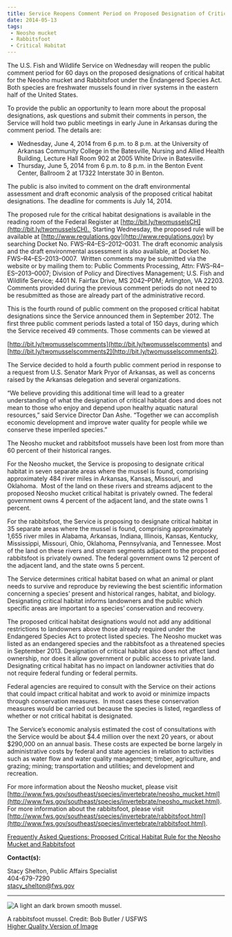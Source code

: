 ```yaml
---
title: Service Reopens Comment Period on Proposed Designation of Critical Habitat for Neosho Mucket and Rabbitsfoot
date: 2014-05-13
tags:
 - Neosho mucket
 - Rabbitsfoot
 - Critical Habitat
---
```


The U.S. Fish and Wildlife Service on Wednesday will reopen the public comment period for 60 days on the proposed designations of critical habitat for the Neosho mucket and Rabbitsfoot under the Endangered Species Act. Both species are freshwater mussels found in river systems in the eastern half of the United States.

To provide the public an opportunity to learn more about the proposal designations, ask questions and submit their comments in person, the Service will hold two public meetings in early June in Arkansas during the comment period. The details are:

*   Wednesday, June 4, 2014 from 6 p.m. to 8 p.m. at the University of Arkansas Community College in the Batesville, Nursing and Allied Health Building, Lecture Hall Room 902 at 2005 White Drive in Batesville.
*   Thursday, June 5, 2014 from 6 p.m. to 8 p.m. in the Benton Event Center, Ballroom 2 at 17322 Interstate 30 in Benton.

The public is also invited to comment on the draft environmental assessment and draft economic analysis of the proposed critical habitat designations. The deadline for comments is July 14, 2014.

The proposed rule for the critical habitat designations is available in the reading room of the Federal Register at [http://bit.ly/twomusselsCH](http://bit.ly/twomusselsCH).  Starting Wednesday, the proposed rule will be available at [http://www.regulations.gov](http://www.regulations.gov) by searching Docket No. FWS–R4–ES–2012–0031\. The draft economic analysis and the draft environmental assessment is also available, at Docket No. FWS–R4–ES–2013–0007\.  Written comments may be submitted via the website or by mailing them to: Public Comments Processing, Attn: FWS–R4–ES–2013–0007; Division of Policy and Directives Management; U.S. Fish and Wildlife Service; 4401 N. Fairfax Drive, MS 2042–PDM; Arlington, VA 22203\. Comments provided during the previous comment periods do not need to be resubmitted as those are already part of the administrative record.

This is the fourth round of public comment on the proposed critical habitat designations since the Service announced them in September 2012\. The first three public comment periods lasted a total of 150 days, during which the Service received 49 comments. Those comments can be viewed at

[http://bit.ly/twomusselscomments](http://bit.ly/twomusselscomments) and [http://bit.ly/twomusselscomments2](http://bit.ly/twomusselscomments2).

The Service decided to hold a fourth public comment period in response to a request from U.S. Senator Mark Pryor of Arkansas, as well as concerns raised by the Arkansas delegation and several organizations.

“We believe providing this additional time will lead to a greater understanding of what the designation of critical habitat does and does not mean to those who enjoy and depend upon healthy aquatic natural resources,” said Service Director Dan Ashe. “Together we can accomplish economic development and improve water quality for people while we conserve these imperiled species.”

The Neosho mucket and rabbitsfoot mussels have been lost from more than 60 percent of their historical ranges.

For the Neosho mucket, the Service is proposing to designate critical habitat in seven separate areas where the mussel is found, comprising approximately 484 river miles in Arkansas, Kansas, Missouri, and Oklahoma.  Most of the land on these rivers and streams adjacent to the proposed Neosho mucket critical habitat is privately owned. The federal government owns 4 percent of the adjacent land, and the state owns 1 percent.

For the rabbitsfoot, the Service is proposing to designate critical habitat in 35 separate areas where the mussel is found, comprising approximately 1,655 river miles in Alabama, Arkansas, Indiana, Illinois, Kansas, Kentucky, Mississippi, Missouri, Ohio, Oklahoma, Pennsylvania, and Tennessee. Most of the land on these rivers and stream segments adjacent to the proposed rabbitsfoot is privately owned. The federal government owns 12 percent of the adjacent land, and the state owns 5 percent.

The Service determines critical habitat based on what an animal or plant needs to survive and reproduce by reviewing the best scientific information concerning a species’ present and historical ranges, habitat, and biology.  Designating critical habitat informs landowners and the public which specific areas are important to a species’ conservation and recovery.

The proposed critical habitat designations would not add any additional restrictions to landowners above those already required under the Endangered Species Act to protect listed species. The Neosho mucket was listed as an endangered species and the rabbitsfoot as a threatened species in September 2013\. Designation of critical habitat also does not affect land ownership, nor does it allow government or public access to private land. Designating critical habitat has no impact on landowner activities that do not require federal funding or federal permits.

Federal agencies are required to consult with the Service on their actions that could impact critical habitat and work to avoid or minimize impacts through conservation measures.  In most cases these conservation measures would be carried out because the species is listed, regardless of whether or not critical habitat is designated.

The Service’s economic analysis estimated the cost of consultations with the Service would be about $4.4 million over the next 20 years, or about $290,000 on an annual basis. These costs are expected be borne largely in administrative costs by federal and state agencies in relation to activities such as water flow and water quality management; timber, agriculture, and grazing; mining; transportation and utilities; and development and recreation.

For more information about the Neosho mucket, please visit [http://www.fws.gov/southeast/species/invertebrate/neosho_mucket.html](http://www.fws.gov/southeast/species/invertebrate/neosho_mucket.html). For more information about the rabbitsfoot, please visit [http://www.fws.gov/southeast/species/invertebrate/rabbitsfoot.html](http://www.fws.gov/southeast/species/invertebrate/rabbitsfoot.html).

[Frequently Asked Questions: Proposed Critical Habitat Rule for the Neosho Mucket and Rabbitsfoot](http://www.fws.gov/southeast/news/2014/QandA_TwoMussels_05132014.pdf)


**Contact(s):**  

Stacy Shelton, Public Affairs Specialist  
404-679-7290  
[stacy_shelton@fws.gov](mailto:stacy_shelton@fws.gov)

* * *

![A light an dark brown smooth mussel.](images/newsUploads/newsThumbs/newsImageThumbF6BA5CAF-DE0E-0B9D-4B06728E6EDE3308.jpg)

A rabbitsfoot mussel. Credit: Bob Butler / USFWS  
[Higher Quality Version of Image](http://www.fws.gov/southeast/species/invertebrate/images/rabbitsfoot.jpg)
